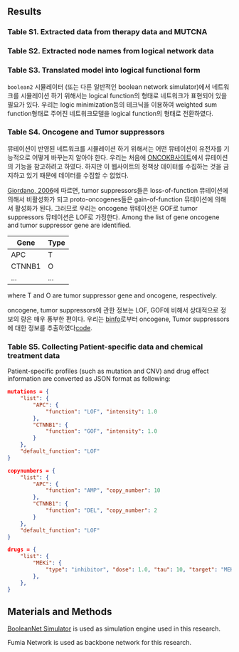## Results

### Table S1. Extracted data from therapy data and MUTCNA 

### Table S2. Extracted node names from logical network data

### Table S3. Translated model into logical functional form

`boolean2` 시뮬레이터 (또는 다른 일반적인 boolean network simulator)에서 네트워크를 시뮬레이션 하기 위해서는 logical function의 형태로 네트워크가 표현되어 있을 필요가 있다. 우리는 logic minimization등의 테크닉을 이용하여 weighted sum function형태로 주어진 네트워크모델을 logical function의 형태로 전환하였다.

### Table S4. Oncogene and Tumor suppressors

뮤테이션이 반영된 네트워크를 시뮬레이션 하기 위해서는 어떤 뮤테이션이 유전자를 기능적으로 어떻게 바꾸는지 알아야 한다. 우리는 처음에 [ONCOKB사이트](http://oncokb.org)에서 뮤테이션의 기능을 참고하려고 하였다. 하지만 이 웹사이트의 정책상 데이터를 수집하는 것을 금지하고 있기 때문에 데이터를 수집할 수 없었다.

[Giordano, 2006](http://www.nature.com/onc/journal/v25/n38/full/1209721a.html)에 따르면, tumor suppressors들은 loss-of-function 뮤테이션에 의해서 비활성화가 되고 proto-oncogenes들은 gain-of-function 뮤테이션에 의해서 활성화가 된다. 그러므로 우리는 oncogene 뮤테이션은 GOF로 tumor suppressors 뮤테이션은 LOF로 가정한다. Among the list of gene oncogene and tumor suppressor gene are identified. 

Gene | Type
--- | --- 
APC | T
CTNNB1 | O
... | ... 

where T and O are tumor suppressor gene and oncogene, respectively.

oncogene, tumor suppressors에 관한 정보는 LOF, GOF에 비해서 상대적으로 정보의 량은 매우 풍부한 편이다. 우리는 [binfo](binfo.ncku.edu.tw)로부터 oncogene, Tumor suppressors에 대한 정보를 추출하였다[code](https://github.com/jehoons/sbie_optdrug/blob/master/scratch/binfo/test_binfo.py).

### Table S5. Collecting Patient-specific data and chemical treatment data

Patient-specific profiles (such as mutation and CNV) and drug effect information 
are converted as JSON format as following: 

```json
mutations = {
	"list": {
		"APC": {
			"function": "LOF", "intensity": 1.0
	    }, 
	    "CTNNB1": {
	    	"function": "GOF", "intensity": 1.0
	    }
	}, 
	"default_function": "LOF"
}

copynumbers = {
	"list": {
		"APC": {
			"function": "AMP", "copy_number": 10
	    }, 
	    "CTNNB1": {
	    	"function": "DEL", "copy_number": 2
	    }
	}, 
	"default_function": "LOF"
}

drugs = {
	"list": {
		"MEKi": {
			"type": "inhibitor", "dose": 1.0, "tau": 10, "target": "MEK"
	    }, 
	},
}
```



## Materials and Methods

[BooleanNet Simulator](https://scfbm.biomedcentral.com/articles/10.1186/1751-0473-3-16) is used as simulation engine used in this research. 

Fumia Network is used as backbone network for this research. 




